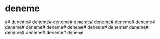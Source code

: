 # deneme
a# deneme# deneme# deneme# deneme# deneme# deneme# deneme# deneme# deneme# deneme# deneme# deneme# deneme# deneme# deneme# deneme# deneme# deneme

